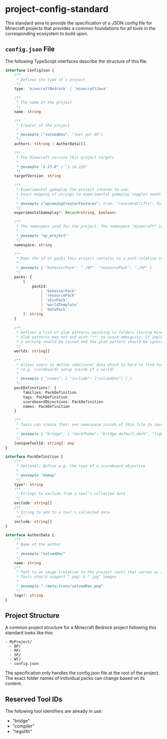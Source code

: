 # project-config-standard

This standard aims to provide the specification of a JSON config file for Minecraft projects that provides a common foundations for all tools in the corresponding ecosystem to build upon.

## `config.json` File

The following TypeScript interfaces describe the structure of this file.

```typescript
interface ConfigJson {
	/**
	 * Defines the type of a project
	 */
	type: 'minecraftBedrock' | 'minecraftJava'

	/**
	 * The name of the project
	 */
	name: string

	/**
	 * Creator of the project
	 *
	 * @example ["solvedDev", "Joel ant 05"]
	 */
	authors: (string | AuthorData)[]

	/**
	 * The Minecraft version this project targets
	 *
	 * @example "1.17.0" / "1.16.220"
	 */
	targetVersion: string

	/**
	 * Experimental gameplay the project intends to use.
	 * Exact mapping of strings to experimental gameplay toggles needs to be specified later.
	 *
	 * @example {"upcomingCreatorFeatures": true, "cavesAndCliffs": false}
	 */
	experimentalGameplay?: Record<string, boolean>

	/**
	 * The namespace used for the project. The namespace "minecraft" is not a valid string for this field.
	 *
	 * @example "my_project"
	 */
	namespace: string

	/**
	 * Maps the id of packs this project contains to a path relative to the config.json
	 *
	 * @example { "behaviorPack": "./BP", "resourcePack": "./RP" }
	 */
	packs: {
		[
			packId:
				| 'behaviorPack'
				| 'resourcePack'
				| 'skinPack'
				| 'worldTemplate'
				| 'dataPack'
		]: string
	}
	
	/**
	 * Defines a list of glob patterns pointing to folders storing Minecraft worlds. 
	 * Glob patterns may not end with "**" to avoid ambiguity. If implementors encounter such an invalid glob pattern upon parsing, 
	 * a warning should be raised and the glob pattern should be ignored.
	 */
	worlds: string[]

	/**
	 * Allows users to define additional data which is hard to find for tools
	 * (e.g. scoreboards setup inside of a world)
	 *
	 * @example { "names": { "include": ["solvedDev"] } }
	 */
	packDefinitions?: {
		families: PackDefinition
		tags: PackDefinition
		scoreboardObjectives: PackDefinition
		names: PackDefinition
	}

	/**
	 * Tools can create their own namespace inside of this file to save tool specific data and settings
	 *
	 * @example { "bridge": { "darkTheme": "bridge.default.dark", "lightTheme": "bridge.default.light" } }
	 */
	[uniqueToolId: string]: any
}

interface PackDefinition {
	/**
	 * Optional: Define e.g. the type of a scoreboard objective
	 *
	 * @example "dummy"
	 */
	type?: string
	/**
	 * Strings to exclude from a tool's collected data
	 */
	exclude: string[]
	/**
	 * String to add to a tool's collected data
	 */
	include: string[]
}

interface AuthorData {
	/**
	 * Name of the author
	 *
	 * @example "solvedDev"
	 */
	name: string
	/**
	 * Path to an image (relative to the project root) that serves as an icon for this author. 
	 * Tools should support ".png" & ".jpg" images
	 *
	 * @example "./meta/icons/solvedDev.png"
	 */
	logo?: string
}
```

## Project Structure

A common project structure for a Minecraft Bedrock project following this standard looks like this:

```
- MyProject/
  - BP/
  - RP/
  - SP/
  - WT/
  - config.json
```

The specification only handles the config.json file at the root of the project. The exact folder names of individual packs can change based on its content.

## Reserved Tool IDs

The following tool identifiers are already in use:
- "bridge"
- "compiler"
- "regolith"
